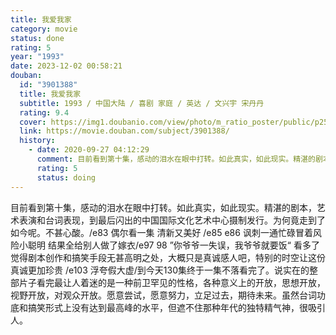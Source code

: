```yaml
---
title: 我爱我家
category: movie
status: done
rating: 5
year: "1993"
date: 2023-12-02 00:58:21
douban:
  id: "3901388"
  title: 我爱我家
  subtitle: 1993 / 中国大陆 / 喜剧 家庭 / 英达 / 文兴宇 宋丹丹
  rating: 9.4
  cover: https://img1.doubanio.com/view/photo/m_ratio_poster/public/p2573778068.jpg
  link: https://movie.douban.com/subject/3901388/
  history:
    - date: 2020-09-27 04:12:29
      comment: 目前看到第十集，感动的泪水在眼中打转。如此真实，如此现实。精湛的剧本，艺术表演和台词表现，到最后闪出的中国国际文化艺术中心摄制发行。为何竟走到了如今呢。不甚心酸。
      rating: 5
      status: doing
---
```


目前看到第十集，感动的泪水在眼中打转。如此真实，如此现实。精湛的剧本，艺术表演和台词表现，到最后闪出的中国国际文化艺术中心摄制发行。为何竟走到了如今呢。不甚心酸。/e83 偶尔看一集 清新又美好 /e85 e86 讽刺一通忙碌冒着风险小聪明 结果全给别人做了嫁衣/e97 98 ”你爷爷一失误，我爷爷就要饭“ 看多了觉得剧本创作和搞笑手段无甚高明之处，大概只是真诚感人吧，特别的时空让这份真诚更加珍贵 /e103 浮夸假大虚/到今天130集终于一集不落看完了。说实在的整部片子看完最让人着迷的是一种前卫罕见的性格，各种意义上的开放，思想开放，视野开放，对观众开放。愿意尝试，愿意努力，立足过去，期待未来。虽然台词功底和搞笑形式上没有达到最高峰的水平，但遮不住那种年代的独特精气神，很吸引人。
